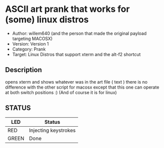 # ASCII art prank that works for (some) linux distros

* Author: willem640 (and the person that made the original payload targeting MACOSX)
* Version: Version 1
* Category: Prank
* Target: Linux Distros that support xterm and the alt-f2 shortcut


## Description
opens xterm and shows whatever was in the art file ( text )
there is no difference with the other script for macosx except that this one can operate at both switch positions :)
(And of course it is for linux)




## STATUS

| LED    | Status               |
| ------ | ---------------------|
| RED    | Injecting keystrokes |
| GREEN  | Done                 |
